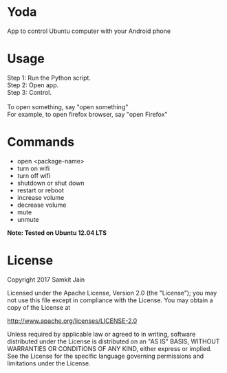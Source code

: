 # Yoda

App to control Ubuntu computer with your Android phone

# Usage

Step 1: Run the Python script.<br />
Step 2: Open app.<br />
Step 3: Control.<br />
<br />
To open something, say "open something"<br />
For example, to open firefox browser, say "open Firefox"

# Commands

* open \<package-name\><br />
* turn on wifi<br />
* turn off wifi<br />
* shutdown  or  shut down<br />
* restart  or  reboot<br />
* increase volume<br />
* decrease volume<br />
* mute<br />
* unmute<br />

**Note: Tested on Ubuntu 12.04 LTS**

# License

Copyright 2017 Samkit Jain

Licensed under the Apache License, Version 2.0 (the "License");
you may not use this file except in compliance with the License.
You may obtain a copy of the License at

   http://www.apache.org/licenses/LICENSE-2.0

Unless required by applicable law or agreed to in writing, software
distributed under the License is distributed on an "AS IS" BASIS,
WITHOUT WARRANTIES OR CONDITIONS OF ANY KIND, either express or implied.
See the License for the specific language governing permissions and
limitations under the License.
